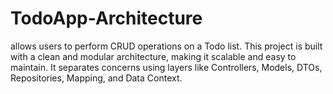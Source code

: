# TodoApp-Architecture
allows users to perform CRUD operations on a Todo list. This project is built with a clean and modular  architecture, making it scalable and easy to maintain. It separates concerns using layers like Controllers,  Models, DTOs, Repositories, Mapping, and Data Context.
